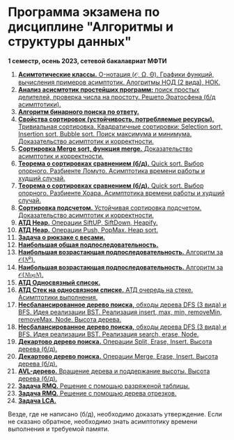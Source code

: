 # Программа экзамена по дисциплине "Алгоритмы и структуры данных"
**1 семестр, осень 2023, сетевой бакалавриат МФТИ**

1. [**Асимтотические классы.** O-нотация (𝒪, Ω, Θ). Графики функций, вычисления примеров асимптотик. Алогритмы НОД (2 вида), НОК.](answers/01.md)
2. [**Анализ асисмтотик простейших программ:** поиск простых делителей, проверка числа на простоту. Решето Эратосфена (б/д асимптотики).](answers/02.md)
3. [**Алгоритм бинарного поиска по ответу.**](answers/03.md)
4. [**Свойства сортировок (устойчивость, потребляемые ресурсы).** Тривиальная сортировка. Квадратичные сортировки: Selection sort, Insertion sort, Bubble sort. Поиск максимума и минимума. Доказательство асимптотик и корректности.](answers/04.md)
5. [**Сортировка Merge sort, функция merge.** Доказательство асимптотик и корректности.](answers/05.md)
6. [**Теорема о сортировках сравнением (б/д).** Quick sort. Выбор опорного. Разбиенте Ломуто. Асимптотика времени работы и худший случай.](answers/06.md)
7. [**Теорема о сортировках сравнением (б/д).** Quick sort. Выбор опорного. Разбиенте Хоара. Асимптотика времени работы и худший случай.](answers/07.md)
8. [**Сортировка подсчетом.** Устойчивая сортировка подсчетом. Доказательство асимптотик и корректности.](answers/08.md)
9. [**АТД Heap.** Операции SiftUP, SiftDown, Heapify.](answers/09.md)
10. [**АТД Heap.** Операции Push, PopMax. Heap sort.](answers/10.md)
11. [**Задача о рюкзаке с весами.**](answers/11.md)
12. [**Наибольшая общая подпоследовательность.**](answers/12.md)
13. [**Наибольшая возрастающая подпоследовательность.** Алгоритм за 𝒪(𝑁²).](answers/13.md)
14. [**Наибольшая возрастающая подпоследовательность.** Алгоритм за 𝒪(𝑁𝑙𝑜𝑔𝑁).](answers/14.md)
15. [**АТД Односвязный список.**](answers/15.md)
16. [**АТД Стек на односвязном списке.** АТД очередь на стеке. Асимптотики выполнения.](answers/16.md)
17. [**Несбалансированное дерево поиска,** обходы дерева DFS (3 вида) и BFS. Идея реализации BST. Реализация insert, max, min, removeMin, removeMax, Node. Высота дерева.](answers/17.md)
18. [**Несбалансированное дерево поиска,** обходы дерева DFS (3 вида) и BFS. Идея реализации BST. Реализация search, erase, Node.](answers/18.md)
19. [**Декартово дерево поиска.** Операции Split, Erase, Insert. Высота дерева (б/д).](answers/19.md)
20. [**Декартово дерево поиска.** Операции Merge, Erase, Insert. Высота дерева (б/д).](answers/20.md)
21. [**AVL-дерево.** Вращение дерева и поддержание высоты. Высота дерева (б/д).](answers/21.md)
22. [**Задача RMQ.** Решение с помощью разряженой таблицы.](answers/22.md)
23. [**Задача RMQ.** Решение с помощью дерева отрезков.](answers/23.md)
24. [**Задача LCA.**](answers/24.md)

Везде, где не написано (б/д), необходимо доказать утверждение. Если не сказано обратное, необходимо знать асимптотику времени выполнения и требуемой памяти.